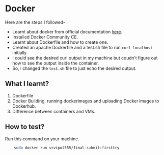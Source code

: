 # Docker
Here are the steps I followed-
- Learnt about docker from official documentation [here](https://docs.docker.com/).
- Installed Docker Community CE.
- Learnt about Dockerfile and how to create one.
- Created an apache Dockerfile and a test.sh file to run ```curl localhost``` initially. 
- I could see the desired curl output in my machine but coudn't figure out how to see the output inside the container.
- So, i changed the ```test.sh``` file to just echo the desired output.

## What I learnt?

1. Dockerfile 
2. Docker 
   Building, running dockerimages and uploading Docker images to Dockerhub.
3. Difference between containers and VMs.

## How to test?
Run this command on your machine.

```bash
    sudo docker run vsvipul555/final-submit:firsttry
```